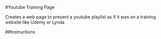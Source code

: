 #Youtube Training Page

Creates a web page to present a youtube playlist as if it was on a training website like Udemy or Lynda

##Instructions

